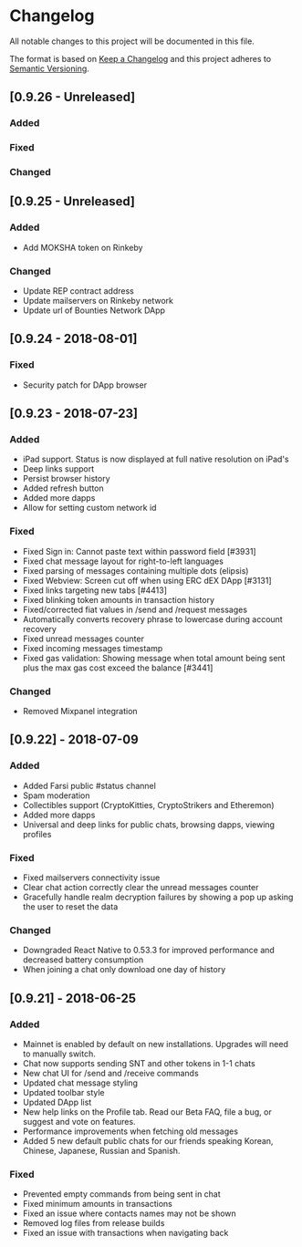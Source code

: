 # Changelog
All notable changes to this project will be documented in this file.

The format is based on [Keep a Changelog](http://keepachangelog.com/en/1.0.0/)
and this project adheres to [Semantic Versioning](http://semver.org/spec/v2.0.0.html).

## [0.9.26 - Unreleased]
### Added

### Fixed

### Changed

## [0.9.25 - Unreleased]
### Added
- Add MOKSHA token on Rinkeby

### Changed
- Update REP contract address
- Update mailservers on Rinkeby network
- Update url of Bounties Network DApp

## [0.9.24 - 2018-08-01]
### Fixed
- Security patch for DApp browser

## [0.9.23 - 2018-07-23]
### Added
- iPad support. Status is now displayed at full native resolution on iPad's
- Deep links support
- Persist browser history
- Added refresh button
- Added more dapps
- Allow for setting custom network id

### Fixed
- Fixed Sign in: Cannot paste text within password field [#3931]
- Fixed chat message layout for right-to-left languages
- Fixed parsing of messages containing multiple dots (elipsis)
- Fixed Webview: Screen cut off when using ERC dEX DApp [#3131]
- Fixed links targeting new tabs [#4413]
- Fixed blinking token amounts in transaction history
- Fixed/corrected fiat values in /send and /request messages
- Automatically converts recovery phrase to lowercase during account recovery
- Fixed unread messages counter
- Fixed incoming messages timestamp
- Fixed gas validation: Showing message when total amount being sent plus the max gas cost exceed the balance [#3441]

### Changed
- Removed Mixpanel integration

## [0.9.22] - 2018-07-09
### Added
- Added Farsi public #status channel
- Spam moderation
- Collectibles support (CryptoKitties, CryptoStrikers and Etheremon)
- Added more dapps
- Universal and deep links for public chats, browsing dapps, viewing profiles

### Fixed
- Fixed mailservers connectivity issue
- Clear chat action correctly clear the unread messages counter
- Gracefully handle realm decryption failures by showing a pop up asking the user to reset the data

### Changed
- Downgraded React Native to 0.53.3 for improved performance and decreased battery consumption
- When joining a chat only download one day of history

## [0.9.21] - 2018-06-25
### Added
- Mainnet is enabled by default on new installations. Upgrades will need to manually switch.
- Chat now supports sending SNT and other tokens in 1-1 chats
- New chat UI for /send and /receive commands
- Updated chat message styling
- Updated toolbar style
- Updated DApp list
- New help links on the Profile tab. Read our Beta FAQ, file a bug, or suggest and vote on features.
- Performance improvements when fetching old messages
- Added 5 new default public chats for our friends speaking Korean, Chinese, Japanese, Russian and Spanish.

### Fixed
- Prevented empty commands from being sent in chat
- Fixed minimum amounts in transactions
- Fixed an issue where contacts names may not be shown
- Removed log files from release builds
- Fixed an issue with transactions when navigating back
